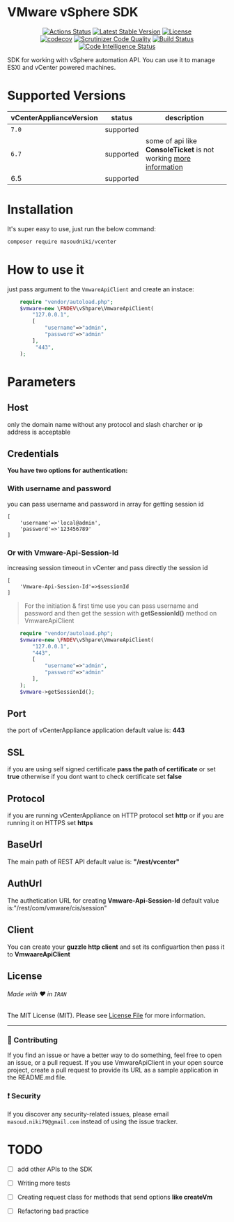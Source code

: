 

# VMware vSphere SDK

<div align="center">
    
[![Actions Status](https://github.com/masoudniki/vSphere/workflows/CI/badge.svg)](https://github.com/masoudniki/vSphere/actions)
[![Latest Stable Version](http://poser.pugx.org/masoudniki/vcenter/v)](https://packagist.org/packages/masoudniki/vcenter)
[![License](http://poser.pugx.org/masoudniki/vcenter/license)](https://packagist.org/packages/masoudniki/vcenter)    
[![codecov](https://codecov.io/gh/masoudniki/vSphere/branch/master/graph/badge.svg?token=zly1MFGFuU)](https://codecov.io/gh/masoudniki/vSphere)
[![Scrutinizer Code Quality](https://scrutinizer-ci.com/g/masoudniki/vSphere/badges/quality-score.png?b=master)](https://scrutinizer-ci.com/g/masoudniki/vSphere/?branch=master)
[![Build Status](https://scrutinizer-ci.com/g/masoudniki/vSphere/badges/build.png?b=master)](https://scrutinizer-ci.com/g/masoudniki/vSphere/build-status/master)
    [![Code Intelligence Status](https://scrutinizer-ci.com/g/masoudniki/vSphere/badges/code-intelligence.svg?b=master)](https://scrutinizer-ci.com/code-intelligence)
    
</div>

SDK for working with vSphere automation API. You can use it to manage ESXI and vCenter powered machines.

# Supported Versions
| **vCenterApplianceVersion** 	| **status** 	| **description**                                                	|
|-----------------------------	|------------	|----------------------------------------------------------------	|
| `7.0`                       	| supported  	|                                                                	|
| `6.7`                       	| supported  	| some of api like **ConsoleTicket** is not working [more information](https://developer.vmware.com/docs/vsphere-automation/latest/vcenter/) 	|
| 6.5                         	| supported  	|                                                                	|



# Installation
It's super easy to use, just run the below command:
```sh
composer require masoudniki/vcenter
```

# How to use it
just pass argument to the ```VmwareApiClient``` and create an instace:
```php
    require "vendor/autoload.php";
    $vmware=new \FNDEV\vShpare\VmwareApiClient(
        "127.0.0.1",
        [
            "username"=>"admin",
            "password"=>"admin"
        ],
         "443",
    );
 ```
# Parameters
## Host
only the domain name without any protocol and slash charcher or ip address is acceptable

## Credentials
**You have two options for authentication:**

### With username and password
you can pass username and password in array for getting session id 
```
[
    'username'=>'local@admin',
    'password'=>'123456789'
]
```
### Or with Vmware-Api-Session-Id
increasing session timeout in vCenter and pass directly the session id 
```
[
    'Vmware-Api-Session-Id'=>$sessionId
]
```
> For the initiation & first time use you can pass username and password and then get the session with **getSessionId()** method on VmwareApiClient
```php
    require "vendor/autoload.php";
    $vmware=new \FNDEV\vShpare\VmwareApiClient(
        "127.0.0.1",
        "443",
        [
            "username"=>"admin",
            "password"=>"admin"
        ],
    );
    $vmware->getSessionId();
```

## Port
the port of vCenterAppliance application default value is: **443**


## SSL
if you are using self signed certificate **pass the path of certificate** or set **true** otherwise if you dont want to check certificate set **false**

## Protocol
if you are running vCenterAppliance on HTTP protocol set **http** or if you are running it on HTTPS set **https**

## BaseUrl
The main path of REST API default value is: **"/rest/vcenter"**
## AuthUrl
The authetication URL for creating **Vmware-Api-Session-Id** default value is:"/rest/com/vmware/cis/session"
## Client
You can create your **guzzle http client** and set its configuartion then pass it to **VmwaareApiClient**



## License
###### Made with ❤️ in `IRAN`
The MIT License (MIT). Please see [License File](LICENSE.md) for more information.

--------------------

### :raising_hand: Contributing
If you find an issue or have a better way to do something, feel free to open an issue, or a pull request.
If you use VmwareApiClient in your open source project, create a pull request to provide its URL as a sample application in the README.md file.


### :exclamation: Security
If you discover any security-related issues, please email `masoud.niki79@gmail.com` instead of using the issue tracker.




# TODO

- [ ] add other APIs to the SDK
- [ ] Writing more tests 
- [ ] Creating request class for methods that send options **like createVm**
- [ ] Refactoring bad practice





